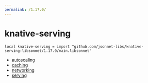 ```yaml
---
permalink: /1.17.0/
---
```


# knative-serving

```jsonnet
local knative-serving = import "github.com/jsonnet-libs/knative-serving-libsonnet/1.17.0/main.libsonnet"
```



* [autoscaling](autoscaling/index.md)
* [caching](caching/index.md)
* [networking](networking/index.md)
* [serving](serving/index.md)